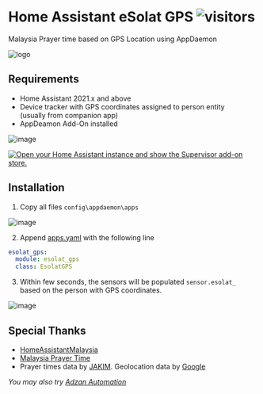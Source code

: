 # Home Assistant eSolat GPS ![visitors](https://visitor-badge.glitch.me/badge?page_id=zubir2k.homeassistantesolatgps.visitor-badge)
Malaysia Prayer time based on GPS Location using AppDaemon

![logo](https://user-images.githubusercontent.com/1905339/219867109-6aa59585-438f-404f-b015-fd9968e2991f.png)

## Requirements
- Home Assistant 2021.x and above
- Device tracker with GPS coordinates assigned to person entity \
(usually from companion app)
- AppDeamon Add-On installed 

![image](https://user-images.githubusercontent.com/1905339/219868909-9a79791d-1d9e-43cb-83de-a968cce6011e.png)

[![Open your Home Assistant instance and show the Supervisor add-on store.](https://my.home-assistant.io/badges/supervisor_store.svg)](https://my.home-assistant.io/redirect/supervisor_store/)

## Installation
1. Copy all files `config\appdaemon\apps`

![image](https://user-images.githubusercontent.com/1905339/219869226-e17cffca-9163-4f14-9d9f-c1631a3fddba.png)

2. Append [apps.yaml](https://github.com/zubir2k/HomeAssistantEsolatGPS/blob/main/appdaemon/apps/apps.yaml) with the following line

```yaml
esolat_gps:
  module: esolat_gps
  class: EsolatGPS
```

3. Within few seconds, the sensors will be populated `sensor.esolat_` based on the person with GPS coordinates.

![image](https://user-images.githubusercontent.com/1905339/219869327-b7995984-fa9a-44dc-aeef-da2b77143809.png)

## Special Thanks
- [HomeAssistantMalaysia](https://www.facebook.com/groups/homeassistantmalaysia)
- [Malaysia Prayer Time](https://github.com/MalaysiaPrayerTimes)
- Prayer times data by [JAKIM](https://www.e-solat.gov.my/). Geolocation data by [Google](https://www.google.com.my)

*You may also try [Adzan Automation](https://github.com/zubir2k/HomeAssistantAdzan)*
